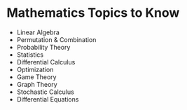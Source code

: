 # Mathematics Topics to Know 

- Linear Algebra
- Permutation & Combination
- Probability Theory
- Statistics
- Differential Calculus
- Optimization
- Game Theory
- Graph Theory
- Stochastic Calculus
- Differential Equations
